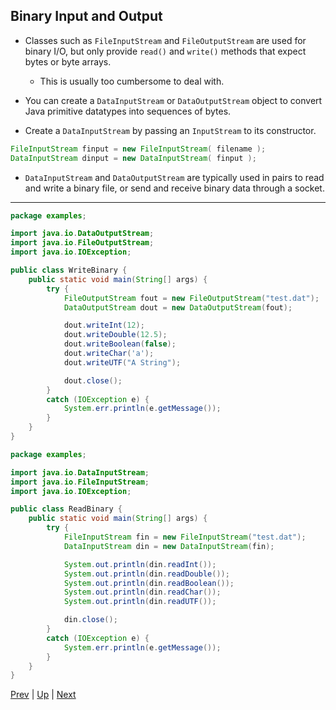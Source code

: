 ## Binary Input and Output

* Classes such as `FileInputStream` and `FileOutputStream` are used for binary I/O, but only provide `read()` and `write()` methods that expect bytes or byte arrays.

  * This is usually too cumbersome to deal with.

* You can create a `DataInputStream` or `DataOutputStream` object to convert Java primitive datatypes into sequences of bytes.

* Create a `DataInputStream` by passing an `InputStream` to its constructor.

```java
FileInputStream finput = new FileInputStream( filename ); 
DataInputStream dinput = new DataInputStream( finput );￼
```

* `DataInputStream` and `DataOutputStream` are typically used in pairs to read and write a binary file, or send and receive binary data through a socket.

<hr>

```java
package examples;

import java.io.DataOutputStream;
import java.io.FileOutputStream;
import java.io.IOException;

public class WriteBinary {
    public static void main(String[] args) {
        try {
            FileOutputStream fout = new FileOutputStream("test.dat");
            DataOutputStream dout = new DataOutputStream(fout);

            dout.writeInt(12);
            dout.writeDouble(12.5);
            dout.writeBoolean(false);
            dout.writeChar('a');
            dout.writeUTF("A String");

            dout.close();
        }
        catch (IOException e) {
            System.err.println(e.getMessage());
        }
    }
}
```

```java
package examples;

import java.io.DataInputStream;
import java.io.FileInputStream;
import java.io.IOException;

public class ReadBinary {
    public static void main(String[] args) {
        try {
            FileInputStream fin = new FileInputStream("test.dat");
            DataInputStream din = new DataInputStream(fin);

            System.out.println(din.readInt());
            System.out.println(din.readDouble());
            System.out.println(din.readBoolean());
            System.out.println(din.readChar());
            System.out.println(din.readUTF());

            din.close();
        }
        catch (IOException e) {
            System.err.println(e.getMessage());
        }
    }
}
```

[Prev](OverviewofStreams.md) | [Up](../README.md) | [Next](PrintWriterClass.md)


